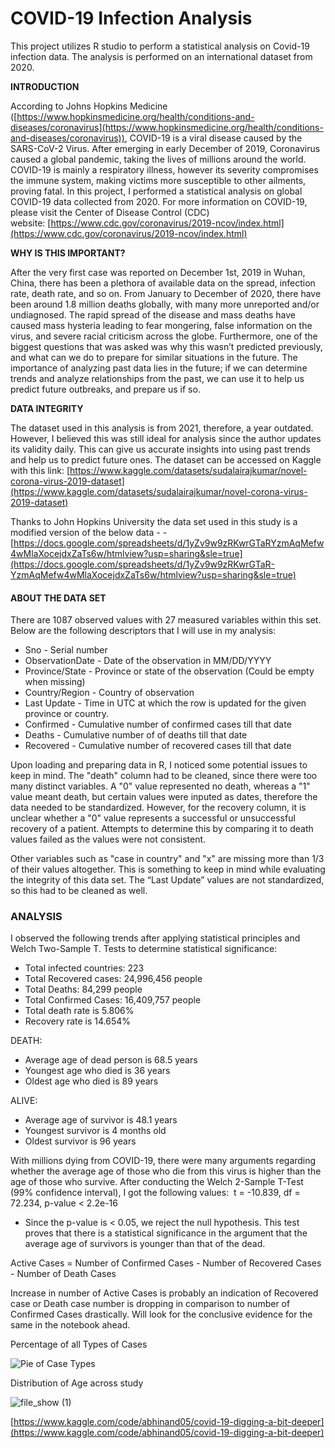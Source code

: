 # COVID-19 Infection Analysis

This project utilizes R studio to perform a statistical analysis on Covid-19 infection data. The analysis is performed on an international dataset from 2020.

**INTRODUCTION**

According to Johns Hopkins Medicine ([https://www.hopkinsmedicine.org/health/conditions-and-diseases/coronavirus](https://www.hopkinsmedicine.org/health/conditions-and-diseases/coronavirus)), COVID-19 is a viral disease caused by the SARS-CoV-2 Virus. After emerging in early December of 2019, Coronavirus caused a global pandemic, taking the lives of millions around the world. COVID-19 is mainly a respiratory illness, however its severity compromises the immune system, making victims more susceptible to other ailments, proving fatal.  In this project, I performed a statistical analysis on global COVID-19 data collected from 2020. For more information on COVID-19, please visit the Center of Disease Control (CDC) website: [https://www.cdc.gov/coronavirus/2019-ncov/index.html](https://www.cdc.gov/coronavirus/2019-ncov/index.html)

**WHY IS THIS IMPORTANT?**

After the very first case was reported on December 1st, 2019 in Wuhan, China, there has been a plethora of available data on the spread, infection rate, death rate, and so on. From January to December of 2020, there have been around 1.8 million deaths globally, with many more unreported and/or undiagnosed. The rapid spread of the disease and mass deaths have caused mass hysteria leading to fear mongering, false information on the virus, and severe racial criticism across the globe. Furthermore, one of the biggest questions that was asked was why this wasn’t predicted previously, and what can we do to prepare for similar situations in the future. The importance of analyzing past data lies in the future; if we can determine trends and analyze relationships from the past, we can use it to help us predict future outbreaks, and prepare us if so. 

**DATA INTEGRITY**

The dataset used in this analysis is from 2021, therefore, a year outdated. However, I believed this was still ideal for analysis since the author updates its validity daily. This can give us accurate insights into using past trends and help us to predict future ones. The dataset can be accessed on Kaggle with this link: [https://www.kaggle.com/datasets/sudalairajkumar/novel-corona-virus-2019-dataset](https://www.kaggle.com/datasets/sudalairajkumar/novel-corona-virus-2019-dataset)

Thanks to John Hopkins University the data set used in this study is a modified version of the below data - - [https://docs.google.com/spreadsheets/d/1yZv9w9zRKwrGTaRYzmAqMefw4wMlaXocejdxZaTs6w/htmlview?usp=sharing&sle=true](https://docs.google.com/spreadsheets/d/1yZv9w9zRKwrGTaR-YzmAqMefw4wMlaXocejdxZaTs6w/htmlview?usp=sharing&sle=true)

#### ABOUT THE DATA SET

There are 1087 observed values with 27 measured variables within this set. Below are the following descriptors that I will use in my analysis:

- Sno - Serial number
- ObservationDate - Date of the observation in MM/DD/YYYY
- Province/State - Province or state of the observation (Could be empty when missing)
- Country/Region - Country of observation
- Last Update - Time in UTC at which the row is updated for the given province or country.
- Confirmed - Cumulative number of confirmed cases till that date
- Deaths - Cumulative number of of deaths till that date
- Recovered - Cumulative number of recovered cases till that date

Upon loading and preparing data in R, I noticed some potential issues to keep in mind. The "death" column had to be cleaned, since there were too many distinct variables. A "0" value represented no death, whereas a "1" value meant death, but certain values were inputed as dates, therefore the data needed to be standardized. However, for the recovery column, it is unclear whether a "0" value represents a successful or unsuccessful recovery of a patient. Attempts to determine this by comparing it to death values failed as the values were not consistent.

Other variables such as "case in country" and "x" are missing more than 1/3 of their values altogether. This is something to keep in mind while evaluating the integrity of this data set. The “Last Update” values are not standardized, so this had to be cleaned as well. 

### ANALYSIS

I observed the following trends after applying statistical principles and Welch Two-Sample T. Tests to determine statistical significance:

- Total infected countries: 223
- Total Recovered cases: 24,996,456 people
- Total Deaths: 84,299 people
- Total Confirmed Cases: 16,409,757 people
- Total death rate is 5.806%
- Recovery rate is 14.654%

DEATH:

- Average age of dead person is 68.5 years
- Youngest age who died is 36 years
- Oldest age who died is 89 years

ALIVE:

- Average age of survivor is 48.1 years
- Youngest survivor is 4 months old
- Oldest survivor is 96 years

With millions dying from COVID-19, there were many arguments regarding whether the average age of those who die from this virus is higher than the age of those who survive. After conducting the Welch 2-Sample T-Test (99% confidence interval), I got the following values:  t = -10.839, df = 72.234, p-value < 2.2e-16

- Since the p-value is < 0.05, we reject the null hypothesis. This test proves that there is a statistical significance in the argument that the average age of survivors is younger than that of the dead.

Active Cases = Number of Confirmed Cases - Number of Recovered Cases - Number of Death Cases

Increase in number of Active Cases is probably an indication of Recovered case or Death case number is dropping in comparison to number of Confirmed Cases drastically. Will look for the conclusive evidence for the same in the notebook ahead.

Percentage of all Types of Cases


![Pie of Case Types](https://user-images.githubusercontent.com/71042140/200218794-965caf79-7de2-48bf-b348-2ab1a3c13a8b.png)

Distribution of Age across study


![file_show (1)](https://user-images.githubusercontent.com/71042140/200218873-233643c4-74a8-4c9b-abc4-be939930d30d.png)


[https://www.kaggle.com/code/abhinand05/covid-19-digging-a-bit-deeper](https://www.kaggle.com/code/abhinand05/covid-19-digging-a-bit-deeper)
